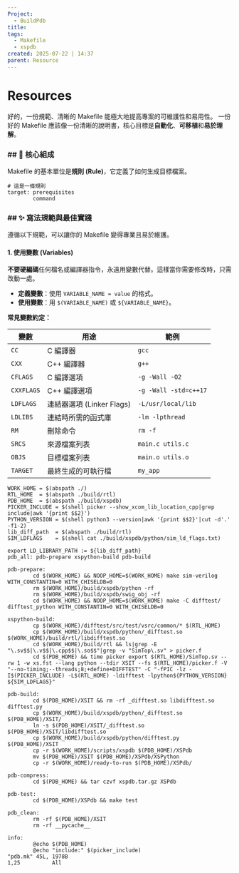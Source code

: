 ```yaml
---
Project:
  - BuildPdb
title:
tags:
  - Makefile
  - xspdb
created: 2025-07-22 | 14:37
parent: Resource
---
```

# Resources
好的，一份規範、清晰的 Makefile 能極大地提高專案的可維護性和易用性。
一份好的 Makefile 應該像一份清晰的說明書，核心目標是**自動化**、**可移植**和**易於理解**。
### ## 📜 核心組成
Makefile 的基本單位是**規則 (Rule)**，它定義了如何生成目標檔案。

```
# 這是一條規則 
target: prerequisites 
		command
```

### ## ✨ 寫法規範與最佳實踐

遵循以下規範，可以讓你的 Makefile 變得專業且易於維護。
#### 1. 使用變數 (Variables)
**不要硬編碼**任何檔名或編譯器指令，永遠用變數代替。這樣當你需要修改時，只需改動一處。
- **定義變數**：使用 `VARIABLE_NAME = value` 的格式。
- **使用變數**：用 `$(VARIABLE_NAME)` 或 `${VARIABLE_NAME}`。

**常見變數約定：**

|變數|用途|範例|
|---|---|---|
|`CC`|C 編譯器|`gcc`|
|`CXX`|C++ 編譯器|`g++`|
|`CFLAGS`|C 編譯選項|`-g -Wall -O2`|
|`CXXFLAGS`|C++ 編譯選項|`-g -Wall -std=c++17`|
|`LDFLAGS`|連結器選項 (Linker Flags)|`-L/usr/local/lib`|
|`LDLIBS`|連結時所需的函式庫|`-lm -lpthread`|
|`RM`|刪除命令|`rm -f`|
|`SRCS`|來源檔案列表|`main.c utils.c`|
|`OBJS`|目標檔案列表|`main.o utils.o`|
|`TARGET`|最終生成的可執行檔|`my_app`|

```
WORK_HOME = $(abspath ./)
RTL_HOME  = $(abspath ./build/rtl)
PDB_HOME  = $(abspath ./build/xspdb)
PICKER_INCLUDE = $(shell picker --show_xcom_lib_location_cpp|grep include|awk '{print $$2}')
PYTHON_VERSION = $(shell python3 --version|awk '{print $$2}'|cut -d'.' -f1-2)
lib_diff_path  = $(abspath ./build/rtl)
SIM_LDFLAGS    = $(shell cat ./build/xspdb/python/sim_ld_flags.txt)

export LD_LIBRARY_PATH := ${lib_diff_path}
pdb_all: pdb-prepare xspython-build pdb-build

pdb-prepare:
        cd $(WORK_HOME) && NOOP_HOME=$(WORK_HOME) make sim-verilog WITH_CONSTANTIN=0 WITH_CHISELDB=0
        rm $(WORK_HOME)/build/xspdb/python -rf
        rm $(WORK_HOME)/build/xspdb/swig_obj -rf
        cd $(WORK_HOME) && NOOP_HOME=$(WORK_HOME) make -C difftest/ difftest_python WITH_CONSTANTIN=0 WITH_CHISELDB=0

xspython-build:
        cp $(WORK_HOME)/difftest/src/test/vsrc/common/* $(RTL_HOME)
        cp $(WORK_HOME)/build/xspdb/python/_difftest.so $(WORK_HOME)/build/rtl/libdifftest.so
        cd $(WORK_HOME)/build/rtl && ls|grep -E "\.sv$$|\.v$$|\.cpp$$|\.so$$"|grep -v "SimTop\.sv" > picker.f
        cd $(PDB_HOME) && time picker export $(RTL_HOME)/SimTop.sv --rw 1 -w xs.fst --lang python --tdir XSIT --fs $(RTL_HOME)/picker.f -V "--no-timing;--threads;8;+define+DIFFTEST" -C "-fPIC -lz -I$(PICKER_INCLUDE) -L$(RTL_HOME) -ldifftest -lpython${PYTHON_VERSION} ${SIM_LDFLAGS}"

pdb-build:
        cd $(PDB_HOME)/XSIT && rm -rf _difftest.so libdifftest.so difftest.py
        cp $(WORK_HOME)/build/xspdb/python/_difftest.so $(PDB_HOME)/XSIT/
        ln -s $(PDB_HOME)/XSIT/_difftest.so $(PDB_HOME)/XSIT/libdifftest.so
        cp $(WORK_HOME)/build/xspdb/python/difftest.py $(PDB_HOME)/XSIT
        cp -r $(WORK_HOME)/scripts/xspdb $(PDB_HOME)/XSPdb
        mv $(PDB_HOME)/XSIT $(PDB_HOME)/XSPdb/XSPython
        cp -r $(WORK_HOME)/ready-to-run $(PDB_HOME)/XSPdb/

pdb-compress:
        cd $(PDB_HOME) && tar czvf xspdb.tar.gz XSPdb  

pdb-test:
        cd $(PDB_HOME)/XSPdb && make test
        
pdb_clean:
        rm -rf $(PDB_HOME)/XSIT
        rm -rf __pycache__

info:
        @echo $(PDB_HOME)
        @echo "include:" $(picker_include)
"pdb.mk" 45L, 1978B                                                                                                                                   1,25          All


```